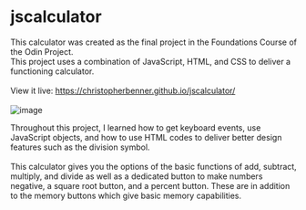 # jscalculator
This calculator was created as the final project in the Foundations Course of the Odin Project.<br>
This project uses a combination of JavaScript, HTML, and CSS to deliver a functioning calculator.<br><br>
View it live: https://christopherbenner.github.io/jscalculator/ <br><br>
![image](https://user-images.githubusercontent.com/21048954/226499716-f3c1fe10-acce-4e91-854e-b25e07a782d3.png)

Throughout this project, I learned how to get keyboard events, use JavaScript objects, and how to use HTML codes to deliver better design features such as the division symbol.<br><br>
This calculator gives you the options of the basic functions of add, subtract, multiply, and divide as well as a dedicated button to make numbers negative, a square root button, and a percent button. These are in addition to the memory buttons which give basic memory capabilities.

